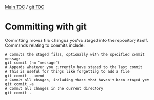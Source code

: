 [Main TOC](../README.md) / [git TOC](./git-TOC.md)
# Committing with git
Committing moves file changes you've staged into the repository itself. Commands relating to commits include:
```
# commits the staged files, optionally with the specified commit message
git commit (-m “message”)
# Appends whatever you currently have staged to the last commit
# This is useful for things like forgetting to add a file 
git commit --amend 
# Commit all changes, including those that haven't been staged yet
git commit -a
# Commit all changes in the current directory 
git commit .
```
